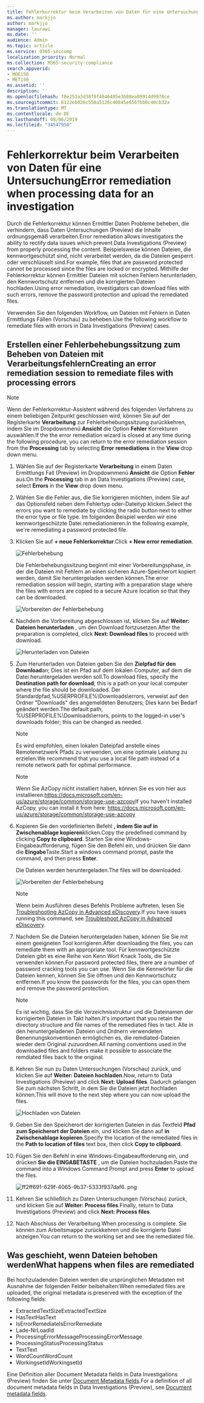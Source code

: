 ```yaml
---
title: Fehlerkorrektur beim Verarbeiten von Daten für eine Untersuchung
ms.author: markjjo
author: markjjo
manager: laurawi
ms.date: ''
audience: Admin
ms.topic: article
ms.service: O365-seccomp
localization_priority: Normal
ms.collection: M365-security-compliance
search.appverid:
- MOE150
- MET150
ms.assetid: ''
description: ''
ms.openlocfilehash: f8e253a3d38f0f4846485e3b88ea09914d9978ce
ms.sourcegitcommit: 6122eb026c558a5126c40845e656fbb0c40cb32a
ms.translationtype: MT
ms.contentlocale: de-DE
ms.lasthandoff: 08/06/2019
ms.locfileid: "34547950"
---
```

# <a name="error-remediation-when-processing-data-for-an-investigation"></a><span data-ttu-id="871cb-102">Fehlerkorrektur beim Verarbeiten von Daten für eine Untersuchung</span><span class="sxs-lookup"><span data-stu-id="871cb-102">Error remediation when processing data for an investigation</span></span>

<span data-ttu-id="871cb-103">Durch die Fehlerkorrektur können Ermittler Daten Probleme beheben, die verhindern, dass Daten Untersuchungen (Preview) die Inhalte ordnungsgemäß verarbeiten.</span><span class="sxs-lookup"><span data-stu-id="871cb-103">Error remediation allows investigators the ability to rectify data issues which prevent Data Investigations (Preview) from properly processing the content.</span></span> <span data-ttu-id="871cb-104">Beispielsweise können Dateien, die kennwortgeschützt sind, nicht verarbeitet werden, da die Dateien gesperrt oder verschlüsselt sind.</span><span class="sxs-lookup"><span data-stu-id="871cb-104">For example, files that are password protected cannot be processed since the files are locked or encrypted.</span></span> <span data-ttu-id="871cb-105">Mithilfe der Fehlerkorrektur können Ermittler Dateien mit solchen Fehlern herunterladen, den Kennwortschutz entfernen und die korrigierten Dateien hochladen.</span><span class="sxs-lookup"><span data-stu-id="871cb-105">Using error remediation, investigators can download files with such errors, remove the password protection and upload the remediated files.</span></span>

<span data-ttu-id="871cb-106">Verwenden Sie den folgenden Workflow, um Dateien mit Fehlern in Daten Ermittlungs Fällen (Vorschau) zu beheben.</span><span class="sxs-lookup"><span data-stu-id="871cb-106">Use the following workflow to remediate files with errors in Data Investigations (Preview) cases.</span></span>

## <a name="creating-an-error-remediation-session-to-remediate-files-with-processing-errors"></a><span data-ttu-id="871cb-107">Erstellen einer Fehlerbehebungssitzung zum Beheben von Dateien mit Verarbeitungsfehlern</span><span class="sxs-lookup"><span data-stu-id="871cb-107">Creating an error remediation session to remediate files with processing errors</span></span>

>[!NOTE]
><span data-ttu-id="871cb-108">Wenn der Fehlerkorrektur-Assistent während des folgenden Verfahrens zu einem beliebigen Zeitpunkt geschlossen wird, können Sie auf der Registerkarte **Verarbeitung** zur Fehlerbehebungssitzung zurückkehren, indem Sie im Dropdownmenü **Ansicht** die Option **Fehler** Korrekturen auswählen.</span><span class="sxs-lookup"><span data-stu-id="871cb-108">If the the error remediation wizard is closed at any time during the following procedure, you can return to the error remediation session from the **Processing** tab by selecting **Error remediations** in the **View** drop down menu.</span></span>

1. <span data-ttu-id="871cb-109">Wählen Sie auf der Registerkarte **Verarbeitung** in einem Daten Ermittlungs Fall (Preview) im Dropdownmenü **Ansicht** die Option **Fehler** aus.</span><span class="sxs-lookup"><span data-stu-id="871cb-109">On the **Processing** tab in an Data Investigations (Preview) case, select **Errors** in the **View** drop down menu.</span></span>

2. <span data-ttu-id="871cb-110">Wählen Sie die Fehler aus, die Sie korrigieren möchten, indem Sie auf das Optionsfeld neben dem Fehlertyp oder-Dateityp klicken.</span><span class="sxs-lookup"><span data-stu-id="871cb-110">Select the errors you want to remediate by clicking the radio button next to either the error type or file type.</span></span>  <span data-ttu-id="871cb-111">Im folgenden Beispiel werden wir eine kennwortgeschützte Datei remediationieren.</span><span class="sxs-lookup"><span data-stu-id="871cb-111">In the following example, we're remediating a password protected file.</span></span>

3. <span data-ttu-id="871cb-112">Klicken Sie auf **+ neue Fehlerkorrektur**.</span><span class="sxs-lookup"><span data-stu-id="871cb-112">Click **+ New error remediation**.</span></span>

    ![Fehlerbehebung](../media/8c2faf1a-834b-44fc-b418-6a18aed8b81a.png)

    <span data-ttu-id="871cb-114">Die Fehlerbehebungssitzung beginnt mit einer Vorbereitungsphase, in der die Dateien mit Fehlern an einen sicheren Azure-Speicherort kopiert werden, damit Sie heruntergeladen werden können.</span><span class="sxs-lookup"><span data-stu-id="871cb-114">The error remediation session will begin, starting with a preparation stage where the files with errors are copied to a secure Azure location so that they can be downloaded.</span></span>

    ![Vorbereiten der Fehlerbehebung](../media/390572ec-7012-47c4-a6b6-4cbb5649e8a8.png)

4. <span data-ttu-id="871cb-116">Nachdem die Vorbereitung abgeschlossen ist, klicken Sie auf **Weiter: Dateien herunterladen** , um den Download fortzusetzen.</span><span class="sxs-lookup"><span data-stu-id="871cb-116">After the preparation is completed, click **Next: Download files** to proceed with download.</span></span>

    ![Herunterladen von Dateien](../media/6ac04b09-8e13-414a-9e24-7c75ba586363.png)

5. <span data-ttu-id="871cb-118">Zum Herunterladen von Dateien geben Sie den **Zielpfad für den Download**an; Dies ist ein Pfad auf dem lokalen Computer, auf dem die Datei heruntergeladen werden soll.</span><span class="sxs-lookup"><span data-stu-id="871cb-118">To download files, specify the **Destination path for download**; this is a path on your local computer where the file should be downloaded.</span></span>  <span data-ttu-id="871cb-119">Der Standardpfad,%USERPROFILE%\Downloads\errors, verweist auf den Ordner "Downloads" des angemeldeten Benutzers; Dies kann bei Bedarf geändert werden.</span><span class="sxs-lookup"><span data-stu-id="871cb-119">The default path, %USERPROFILE%\Downloads\errors, points to the logged-in user's downloads folder; this can be changed as needed.</span></span>

    >[!NOTE]
    ><span data-ttu-id="871cb-120">Es wird empfohlen, einen lokalen Dateipfad anstelle eines Remotenetzwerk Pfads zu verwenden, um eine optimale Leistung zu erzielen.</span><span class="sxs-lookup"><span data-stu-id="871cb-120">We recommend that you use a local file path instead of a remote network path for optimal performance.</span></span>

    > [!NOTE]
    > <span data-ttu-id="871cb-121">Wenn Sie AzCopy nicht installiert haben, können Sie es von hier aus installieren:https://docs.microsoft.com/en-us/azure/storage/common/storage-use-azcopy</span><span class="sxs-lookup"><span data-stu-id="871cb-121">If you haven't installed AzCopy, you can install it from here: https://docs.microsoft.com/en-us/azure/storage/common/storage-use-azcopy</span></span>

6. <span data-ttu-id="871cb-122">Kopieren Sie den vordefinierten Befehl **, indem Sie auf in Zwischenablage kopieren**klicken.</span><span class="sxs-lookup"><span data-stu-id="871cb-122">Copy the predefined command by clicking **Copy to clipboard**.</span></span> <span data-ttu-id="871cb-123">Starten Sie eine Windows-Eingabeaufforderung, fügen Sie den Befehl ein, und drücken Sie dann die **Eingabe**Taste.</span><span class="sxs-lookup"><span data-stu-id="871cb-123">Start a windows command prompt, paste the command, and then press **Enter**.</span></span>  

    <span data-ttu-id="871cb-124">Die Dateien werden heruntergeladen.</span><span class="sxs-lookup"><span data-stu-id="871cb-124">The files will be downloaded.</span></span>

    ![Vorbereiten der Fehlerbehebung](../media/f364ab4d-31c5-4375-b69f-650f694a2f69.png)

     > [!NOTE]
     > <span data-ttu-id="871cb-126">Wenn beim Ausführen dieses Befehls Probleme auftreten, lesen Sie [Troubleshooting AzCopy in Advanced eDiscovery](../compliance20/troubleshooting-azcopy.md).</span><span class="sxs-lookup"><span data-stu-id="871cb-126">If you have issues running this command, see [Troubleshoot AzCopy in Advanced eDiscovery](../compliance20/troubleshooting-azcopy.md).</span></span>

7. <span data-ttu-id="871cb-127">Nachdem Sie die Dateien heruntergeladen haben, können Sie Sie mit einem geeigneten Tool korrigieren.</span><span class="sxs-lookup"><span data-stu-id="871cb-127">After downloading the files, you can remediate them with an appropriate tool.</span></span> <span data-ttu-id="871cb-128">Für kennwortgeschützte Dateien gibt es eine Reihe von Kenn Wort Knack Tools, die Sie verwenden können.</span><span class="sxs-lookup"><span data-stu-id="871cb-128">For password protected files, there are a number of password cracking tools you can use.</span></span> <span data-ttu-id="871cb-129">Wenn Sie die Kennwörter für die Dateien kennen, können Sie Sie öffnen und den Kennwortschutz entfernen.</span><span class="sxs-lookup"><span data-stu-id="871cb-129">If you know the passwords for the files, you can open them and remove the password protection.</span></span>
    
   > [!NOTE]
    > <span data-ttu-id="871cb-130">Es ist wichtig, dass Sie die Verzeichnisstruktur und die Dateinamen der korrigierten Dateien in Takt halten.</span><span class="sxs-lookup"><span data-stu-id="871cb-130">It's important that you retain the directory structure and file names of the remediated files in tact.</span></span>  <span data-ttu-id="871cb-131">Alle in den heruntergeladenen Dateien und Ordnern verwendeten Benennungskonventionen ermöglichen es, die remdiated-Dateien wieder dem Original zuzuordnen.</span><span class="sxs-lookup"><span data-stu-id="871cb-131">All naming conventions used in the downloaded files and folders make it possible to associate the remdiated files back to the original.</span></span>

8. <span data-ttu-id="871cb-132">Kehren Sie nun zu Daten Untersuchungen (Vorschau) zurück, und klicken Sie auf **Weiter: Dateien hochladen**.</span><span class="sxs-lookup"><span data-stu-id="871cb-132">Now, return to Data Investigations (Preview) and click **Next: Upload files**.</span></span>  <span data-ttu-id="871cb-133">Dadurch gelangen Sie zum nächsten Schritt, in dem Sie die Dateien jetzt hochladen können.</span><span class="sxs-lookup"><span data-stu-id="871cb-133">This will move to the next step where you can now upload the files.</span></span>

    ![Hochladen von Dateien](../media/af3d8617-1bab-4ecd-8de0-22e53acba240.png)

9. <span data-ttu-id="871cb-135">Geben Sie den Speicherort der korrigierten Dateien in das Textfeld **Pfad zum Speicherort der Dateien** ein, und klicken Sie dann auf **in Zwischenablage kopieren**.</span><span class="sxs-lookup"><span data-stu-id="871cb-135">Specify the location of the remediated files in the **Path to location of files** text box, then click **Copy to clipboard**.</span></span>

10. <span data-ttu-id="871cb-136">Fügen Sie den Befehl in eine Windows-Eingabeaufforderung ein, und drücken **Sie die EINGABETASTE** , um die Dateien hochzuladen.</span><span class="sxs-lookup"><span data-stu-id="871cb-136">Paste the command into a Windows Command Prompt and press **Enter** to upload the files.</span></span>

    ![ff2ff691-629f-4065-9b37-5333f937daf6. png](../media/ff2ff691-629f-4065-9b37-5333f937daf6.png)

11. <span data-ttu-id="871cb-138">Kehren Sie schließlich zu Daten Untersuchungen (Vorschau) zurück, und klicken Sie auf **Weiter: Process files**.</span><span class="sxs-lookup"><span data-stu-id="871cb-138">Finally, return to Data Investigations (Preview) and click **Next: Process files**.</span></span>

12. <span data-ttu-id="871cb-139">Nach Abschluss der Verarbeitung.</span><span class="sxs-lookup"><span data-stu-id="871cb-139">When processing is complete.</span></span>  <span data-ttu-id="871cb-140">Sie können zum Arbeitsmappe zurückkehren und die korrigierte Datei anzeigen.</span><span class="sxs-lookup"><span data-stu-id="871cb-140">You can return to the working set and see the remediated file.</span></span>

## <a name="what-happens-when-files-are-remediated"></a><span data-ttu-id="871cb-141">Was geschieht, wenn Dateien behoben werden</span><span class="sxs-lookup"><span data-stu-id="871cb-141">What happens when files are remediated</span></span>

<span data-ttu-id="871cb-142">Bei hochzuladenden Dateien werden die ursprünglichen Metadaten mit Ausnahme der folgenden Felder beibehalten:</span><span class="sxs-lookup"><span data-stu-id="871cb-142">When remediated files are uploaded, the original metadata is preserved with the exception of the following fields:</span></span> 

- <span data-ttu-id="871cb-143">ExtractedTextSize</span><span class="sxs-lookup"><span data-stu-id="871cb-143">ExtractedTextSize</span></span>
- <span data-ttu-id="871cb-144">HasText</span><span class="sxs-lookup"><span data-stu-id="871cb-144">HasText</span></span>
- <span data-ttu-id="871cb-145">IsErrorRemediate</span><span class="sxs-lookup"><span data-stu-id="871cb-145">IsErrorRemediate</span></span>
- <span data-ttu-id="871cb-146">Lade-Nr</span><span class="sxs-lookup"><span data-stu-id="871cb-146">LoadId</span></span>
- <span data-ttu-id="871cb-147">ProcessingErrorMessage</span><span class="sxs-lookup"><span data-stu-id="871cb-147">ProcessingErrorMessage</span></span>
- <span data-ttu-id="871cb-148">ProcessingStatus</span><span class="sxs-lookup"><span data-stu-id="871cb-148">ProcessingStatus</span></span>
- <span data-ttu-id="871cb-149">Text</span><span class="sxs-lookup"><span data-stu-id="871cb-149">Text</span></span>
- <span data-ttu-id="871cb-150">WordCount</span><span class="sxs-lookup"><span data-stu-id="871cb-150">WordCount</span></span>
- <span data-ttu-id="871cb-151">WorkingsetId</span><span class="sxs-lookup"><span data-stu-id="871cb-151">WorkingsetId</span></span>

<span data-ttu-id="871cb-152">Eine Definition aller Document Metadata fields in Data Investigations (Preview) finden Sie unter [Document Metadata fields](document-metadata-fields.md).</span><span class="sxs-lookup"><span data-stu-id="871cb-152">For a definition of all document metadata fields in Data Investigations (Preview), see [Document metadata fields](document-metadata-fields.md).</span></span>
